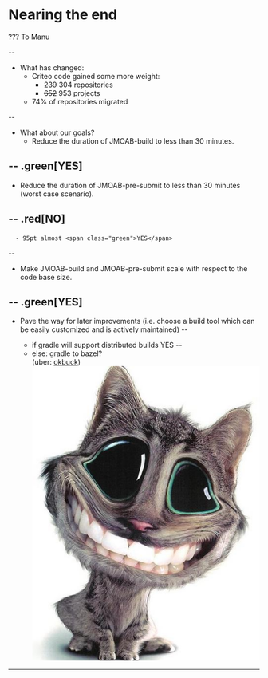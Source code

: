 # Nearing the end

???
To Manu

--
- What has changed:
   - Criteo code gained some more weight:
      - ~~239~~ 304 repositories
      - ~~652~~ 953 projects
   - 74% of repositories migrated


--

- What about our goals?
   - Reduce the duration of JMOAB-build to less than 30 minutes.

--
.green[YES]
--

   - Reduce the duration of JMOAB-pre-submit to less than 30 minutes (worst case scenario).

--
.red[NO]
--

      - 95pt almost <span class="green">YES</span>
--
   - Make JMOAB-build and JMOAB-pre-submit scale with respect to the code base size.

--
.green[YES]
--

   - Pave the way for later improvements (i.e. choose a build tool which can be easily customized and is actively maintained)
--

      - if gradle will support distributed builds <span class="green">YES</span>
--
      - else: gradle to bazel? <div class="side">(uber: [okbuck](https://github.com/uber/okbuck)) ![no_kidding](imgs/no_kidding.jpg)</div>

---
